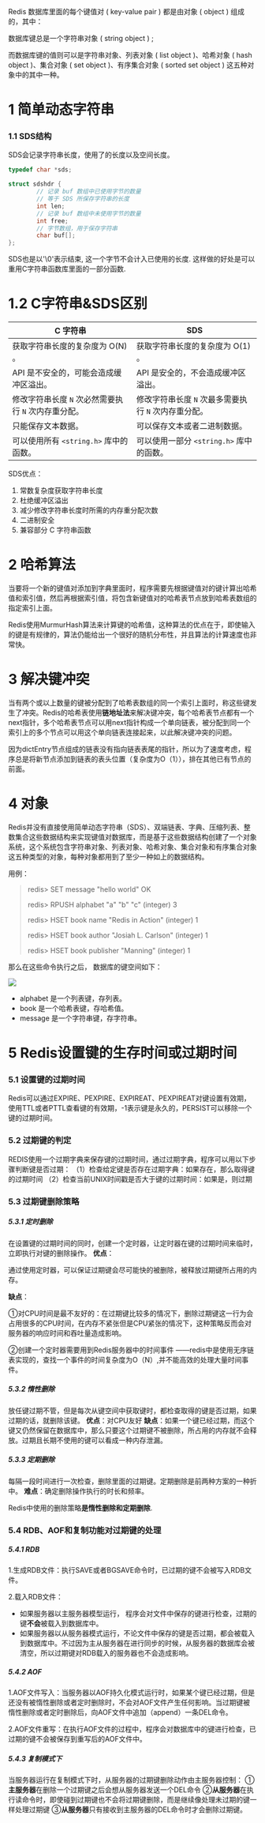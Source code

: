 Redis 数据库里面的每个键值对 ( key-value pair ) 都是由对象 ( object ) 组成的，其中：

数据库键总是一个字符串对象 ( string object ) ;

而数据库键的值则可以是字符串对象、列表对象 ( list object )、哈希对象 ( hash object )、集合对象 ( set object )、有序集合对象 ( sorted set object ) 这五种对象中的其中一种。



# 1 简单动态字符串

### 1.1 SDS结构

SDS会记录字符串长度，使用了的长度以及空间长度。

```c
typedef char *sds;

struct sdshdr {
        // 记录 buf 数组中已使用字节的数量
        // 等于 SDS 所保存字符串的长度
        int len;
        // 记录 buf 数组中未使用字节的数量
        int free;
        // 字节数组，用于保存字符串
        char buf[];
};
```

SDS也是以'\0'表示结束, 这一个字节不会计入已使用的长度. 这样做的好处是可以重用C字符串函数库里面的一部分函数. 



# 1.2 C字符串&SDS区别

| C 字符串                                             | SDS                                                  |
| ---------------------------------------------------- | ---------------------------------------------------- |
| 获取字符串长度的复杂度为 O(N) 。                     | 获取字符串长度的复杂度为 O(1) 。                     |
| API 是不安全的，可能会造成缓冲区溢出。               | API 是安全的，不会造成缓冲区溢出。                   |
| 修改字符串长度 `N` 次必然需要执行 `N` 次内存重分配。 | 修改字符串长度 `N` 次最多需要执行 `N` 次内存重分配。 |
| 只能保存文本数据。                                   | 可以保存文本或者二进制数据。                         |
| 可以使用所有 `<string.h>` 库中的函数。               | 可以使用一部分 `<string.h>` 库中的函数。             |

SDS优点：

1. 常数复杂度获取字符串长度
2. 杜绝缓冲区溢出
3. 减少修改字符串长度时所需的内存重分配次数
4. 二进制安全
5. 兼容部分 C 字符串函数



# 2 哈希算法

当要将一个新的键值对添加到字典里面时，程序需要先根据键值对的键计算出哈希值和索引值，然后再根据索引值，将包含新键值对的哈希表节点放到哈希表数组的指定索引上面。

Redis使用MurmurHash算法来计算键的哈希值，这种算法的优点在于，即使输入的键是有规律的，算法仍能给出一个很好的随机分布性，并且算法的计算速度也非常快。



# 3 解决键冲突

当有两个或以上数量的键被分配到了哈希表数组的同一个索引上面时，称这些键发生了冲突。Redis的哈希表使用**链地址法**来解决键冲突，每个哈希表节点都有一个next指针，多个哈希表节点可以用next指针构成一个单向链表，被分配到同一个索引上的多个节点可以用这个单向链表连接起来，以此解决键冲突的问题。

因为dictEntry节点组成的链表没有指向链表表尾的指针，所以为了速度考虑，程序总是将新节点添加到链表的表头位置（复杂度为O（1）），排在其他已有节点的前面。



# 4 对象

Redis并没有直接使用简单动态字符串（SDS）、双端链表、字典、压缩列表、整数集合这些数据结构来实现键值对数据库，而是基于这些数据结构创建了一个对象系统，这个系统包含字符串对象、列表对象、哈希对象、集合对象和有序集合对象这五种类型的对象，每种对象都用到了至少一种如上的数据结构。 

用例：

>redis> SET message "hello world"
>OK
>
>redis> RPUSH alphabet "a" "b" "c"
>(integer) 3
>
>redis> HSET book name "Redis in Action"
>(integer) 1
>
>redis> HSET book author "Josiah L. Carlson"
>(integer) 1
>
>redis> HSET book publisher "Manning"
>(integer) 1

那么在这些命令执行之后， 数据库的键空间如下：

![](./assets/1.1.png)

- alphabet 是一个列表键，存列表。
- book 是一个哈希表键，存哈希值。
- message 是一个字符串键，存字符串。





# 5 Redis设置键的生存时间或过期时间

### 5.1 设置键的过期时间

Redis可以通过EXPIRE、PEXPIRE、EXPIREAT、PEXPIREAT对键设置有效期，使用TTL或者PTTL查看键的有效期，-1表示键是永久的，PERSIST可以移除一个键的过期时间。



### 5.2 过期键的判定

REDIS使用一个过期字典来保存键的过期时间，通过过期字典，程序可以用以下步骤判断键是否过期：
 （1）检查给定键是否存在过期字典：如果存在，那么取得键的过期时间
 （2）检查当前UNIX时间戳是否大于键的过期时间：如果是，则过期



### 5.3 过期键删除策略

#####  5.3.1 定时删除

 在设置键的过期时间的同时，创建一个定时器，让定时器在键的过期时间来临时，立即执行对键的删除操作。
 **优点**：

通过使用定时器，可以保证过期键会尽可能快的被删除，被释放过期键所占用的内存。

 **缺点**：

①对CPU时间是最不友好的：在过期键比较多的情况下，删除过期键这一行为会占用很多的CPU时间，在内存不紧张但是CPU紧张的情况下，这种策略反而会对服务器的响应时间和吞吐量造成影响。

②创建一个定时器需要用到Redis服务器中的时间事件 ——redis中是使用无序链表实现的，查找一个事件的时间复杂度为O（N）,并不能高效的处理大量时间事件。


##### 5.3.2 惰性删除

 放任键过期不管，但是每次从键空间中获取键时，都检查取得的键是否过期，如果过期的话，就删除该键。
 **优点**：对CPU友好
 **缺点**：如果一个键已经过期，而这个键又仍然保留在数据库中，那么只要这个过期键不被删除，所占用的内存就不会释放。过期且长期不使用的键可以看成一种内存泄漏。


##### 5.3.3 定期删除

 每隔一段时间进行一次检查，删除里面的过期键。定期删除是前两种方案的一种折中。
 **难点**：确定删除操作执行的时长和频率。



 Redis中使用的删除策略**是惰性删除和定期删除**.

 

 

### 5.4 RDB、AOF和复制功能对过期键的处理

##### 5.4.1 RDB

1.生成RDB文件：执行SAVE或者BGSAVE命令时，已过期的键不会被写入RDB文件。

2.载入RDB文件：

* 如果服务器以主服务器模型运行， 程序会对文件中保存的键进行检查，过期的键**不会**被载入到数据库中。
* 如果服务器以从服务器模式运行，不论文件中保存的键是否过期，都会被载入到数据库中。不过因为主从服务器在进行同步的时候，从服务器的数据库会被清空，所以过期键对RDB载入的服务器也不会造成影响。



##### 5.4.2 AOF

1.AOF文件写入：当服务器以AOF持久化模式运行时，如果某个键已经过期，但是还没有被惰性删除或者定时删除时，不会对AOF文件产生任何影响。当过期键被惰性删除或者定时删除后，向AOF文件中追加（append）一条DEL命令。

2.AOF文件重写：在执行AOF文件的过程中，程序会对数据库中的键进行检查，已过期的键不会被保存到重写后的AOF文件中。



##### 5.4.3 复制模式下

当服务器运行在复制模式下时，从服务器的过期键删除动作由主服务器控制：
 ①**主服务器**在删除一个过期键之后会想从服务器发送一个DEL命令
 ②**从服务器**在执行读命令时，即使碰到过期键也不会将过期键删除，而是继续像处理未过期的键一样处理过期键
 ③**从服务器**只有接收到主服务器的DEL命令时才会删除过期键。







 

 

 

 

 

 

 